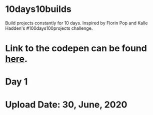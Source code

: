 # 10days10builds
Build projects constantly for 10 days. Inspired by Florin Pop and Kalle Hadden's #100days100projects challenge.

# Link to the codepen can be found [here](https://codepen.io/23Boro/pen/WNrXvNv).

# Day 1
# Upload Date: 30, June, 2020 

